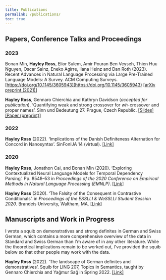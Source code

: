 ```yaml
---
title: Publications
permalink: /publications/
toc: true
---
```


## Papers, Conference Talks and Proceedings

### 2023

Bonan Min, **Hayley Ross**, Elior Sulem, Amir Pouran Ben Veyseh, Thien Huu Nguyen, Oscar Sainz, Eneko Agirre, Ilana Heinz and Dan Roth (2023). Recent Advances in Natural Language Processing via Large Pre-Trained Language Models: A Survey. ACM Computing Surveys. [https://doi.org/10.1145/3605943](https://doi.org/10.1145/3605943) [\[arXiv preprint (2021)\]](https://arxiv.org/abs/2111.01243)

**Hayley Ross**, Gennaro Chierchia and Kathryn Davidson (_accepted for publication_). ‘Quantifying weak and strong crossover for _wh_-crossover and proper names’. Sinn und Bedeutung 27. Prague, Czech Republic.  [\[Slides\]](/assets/publications/Ross-et-al_SuB_Crossover_Presentation.pdf) [\[Paper (preprint)\]](/assets/publications/Ross-et-al_SuB_Crossover_Proceedings.pdf)

### 2022

**Hayley Ross** (2022). ‘Implications of the Danish Definiteness Alternation for Concord in Nanosyntax’. SinFonIJA 14 (virtual). [\[Link\]](https://godisnjak.ff.uns.ac.rs/index.php/gff/article/view/2270/2211)

### 2020

**Hayley Ross**, Jonathon Cai, and Bonan Min (2020). ‘Exploring Contextualized Neural Language Models for Temporal Dependency Parsing’. Pp. 8548–53 in <i>Proceedings of the 2020 Conference on Empirical Methods in Natural Language Processing (EMNLP)</i>. [\[Link\]](https://www.aclweb.org/anthology/2020.emnlp-main.689)

**Hayley Ross** (2020). ‘The Falsity of the Consequent in Contrastive Conditionals’. in <i>Proceedings of the ESSLLI &amp; WeSSLLI Student Session 2020</i>. Brandeis University, Waltham, MA. [\[Link\]](https://www.brandeis.edu/nasslli2020/pdfs/student-session-proceedings-compressed.pdf)

## Manuscripts and Work in Progress

I wrote a squib on demonstratives and strong definites in German and Swiss German, which contains a more comprehensive overview of the data in Standard and Swiss German than I'm aware of in any other literature. While the theoretical implications remain to be worked out, I've provided the squib below so that other people may work with the data.

**Hayley Ross** (2022). ‘The landscape of German definites and demonstratives’. Squib for LING 207, Topics in Semantics, taught by Gennaro Chierchia and Yağmur Sağ in Spring 2022.  [\[Link\]](/assets/publications/GermanDemonstratives-Squib_revised.pdf)


